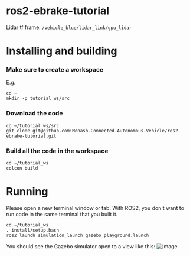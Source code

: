 # ros2-ebrake-tutorial

Lidar tf frame: `/vehicle_blue/lidar_link/gpu_lidar`

# Installing and building
### Make sure to create a workspace
E.g.
```
cd ~
mkdir -p tutorial_ws/src
```
### Download the code

```
cd ~/tutorial_ws/src
git clone git@github.com:Monash-Connected-Autonomous-Vehicle/ros2-ebrake-tutorial.git
```

### Build all the code in the workspace

```
cd ~/tutorial_ws
colcon build
```

# Running

Please open a new terminal window or tab. With ROS2, you don't want to run code in the same terminal that you built it.

```
cd ~/tutorial_ws
. install/setup.bash
ros2 launch simulation_launch gazebo_playground.launch
```

You should see the Gazebo simulator open to a view like this:
![image](https://user-images.githubusercontent.com/7232997/224651017-a36d1cac-096e-4d8c-aabe-47a4e6fb09dc.png)
